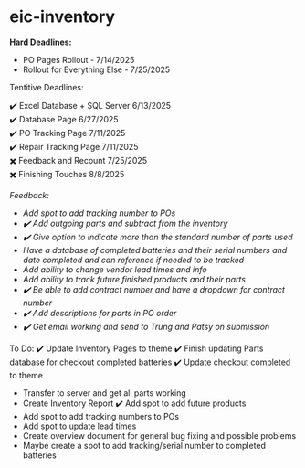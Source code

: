 # eic-inventory

<b>Hard Deadlines:</b>
- PO Pages Rollout - 7/14/2025
- Rollout for Everything Else - 7/25/2025


Tentitive Deadlines:

✔️ Excel Database + SQL Server  6/13/2025 \
✔️ Database Page                6/27/2025 \
✔️ PO Tracking Page             7/11/2025 \
✔️ Repair Tracking Page         7/11/2025 \
✖️ Feedback and Recount         7/25/2025 \
✖️ Finishing Touches            8/8/2025

<i>
Feedback: 

 -    Add spot to add tracking number to POs
 -    ✔️ Add outgoing parts and subtract from the inventory
 -    ✔️ Give option to indicate more than the standard number of parts used
 -    Have a database of completed batteries and their serial numbers and date completed and can reference if needed to be tracked
 -    Add ability to change vendor lead times and info
 -    Add ability to track future finished products and their parts
 -    ✔️ Be able to add contract number and have a dropdown for contract number
 -    ✔️ Add descriptions for parts in PO order
 -    ✔️ Get email working and send to Trung and Patsy on submission
</i>

To Do:
✔️ Update Inventory Pages to theme 
✔️ Finish updating Parts database for checkout completed batteries 
✔️ Update checkout completed to theme 
- Transfer to server and get all parts working 
- Create Inventory Report 
✔️ Add spot to add future products 
- Add spot to add tracking numbers to POs 
- Add spot to update lead times 
- Create overview document for general bug fixing and possible problems 
- Maybe create a spot to add tracking/serial number to completed batteries
